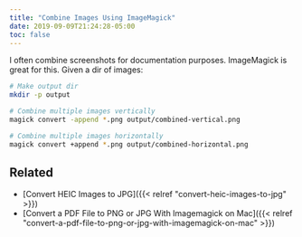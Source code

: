 ```yaml
---
title: "Combine Images Using ImageMagick"
date: 2019-09-09T21:24:28-05:00
toc: false
---
```


I often combine screenshots for documentation purposes. ImageMagick is great for this. Given a dir of images:

```bash
# Make output dir
mkdir -p output

# Combine multiple images vertically
magick convert -append *.png output/combined-vertical.png

# Combine multiple images horizontally
magick convert +append *.png output/combined-horizontal.png
```

## Related

- [Convert HEIC Images to JPG]({{< relref "convert-heic-images-to-jpg" >}})
- [Convert a PDF File to PNG or JPG With Imagemagick on Mac]({{< relref "convert-a-pdf-file-to-png-or-jpg-with-imagemagick-on-mac" >}})
